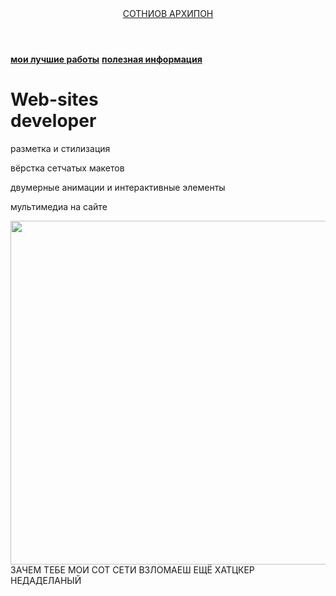 <html>
  <head>
    <title>АРХИПОН</title>
    <link rel="stylesheet" href="style.css"/>
  </head>
  <body>
    <header>
      <a class="link-header" href="">СОТНИОВ АРХИПОН</a>
    </header>
    <main>
      <nav>
        <a class="link-nav" href="mysites.html"><b>мои лучшие работы</b></a>
        <a class="link-nav" href="info.html"><b>полезная информация</b></a>
      </nav>
      <h1>Web-sites<br/> developer</h1>
      <p>разметка и стилизация</p>
      <p>вёрстка сетчатых макетов</p>
      <p>двумерные анимации и интерактивные элементы</p>
      <p>мультимедиа на сайте</p>
      <img src="https://backoffice.algoritmika.org/uploads/2021/04/carousel-1684591_0_1618254197.svg" width="830px" height="550px"/>
    </main>
      <footer>ЗАЧЕМ ТЕБЕ МОИ СОТ СЕТИ ВЗЛОМАЕШ ЕЩЁ ХАТЦКЕР НЕДАДЕЛАНЫЙ</footer>
  </body>
</html>
